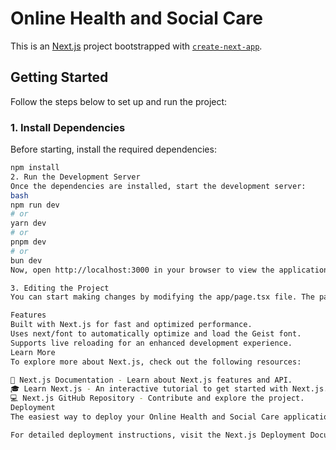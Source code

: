 # Online Health and Social Care  

This is an [Next.js](https://nextjs.org) project bootstrapped with [`create-next-app`](https://nextjs.org/docs/app/api-reference/cli/create-next-app).  

## Getting Started  

Follow the steps below to set up and run the project:  

### 1. Install Dependencies  

Before starting, install the required dependencies:  

```bash
npm install
2. Run the Development Server
Once the dependencies are installed, start the development server:
bash
npm run dev
# or
yarn dev
# or
pnpm dev
# or
bun dev
Now, open http://localhost:3000 in your browser to view the application.

3. Editing the Project
You can start making changes by modifying the app/page.tsx file. The page will automatically update as you edit the file.

Features
Built with Next.js for fast and optimized performance.
Uses next/font to automatically optimize and load the Geist font.
Supports live reloading for an enhanced development experience.
Learn More
To explore more about Next.js, check out the following resources:

📖 Next.js Documentation - Learn about Next.js features and API.
🎓 Learn Next.js - An interactive tutorial to get started with Next.js.
💻 Next.js GitHub Repository - Contribute and explore the project.
Deployment
The easiest way to deploy your Online Health and Social Care application is via Vercel, the creators of Next.js.

For detailed deployment instructions, visit the Next.js Deployment Documentation.
